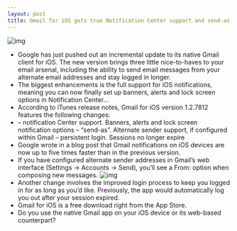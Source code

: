 ```yaml
---
layout: post
title: Gmail for iOS gets true Notification Center support and send-as feature
---
```

![img](http://media.idownloadblog.com/wp-content/uploads/2012/06/Gmail-for-iOS-Notiifcation-CenteR.jpg)
* Google has just pushed out an incremental update to its native Gmail client for iOS. The new version brings three little nice-to-haves to your email arsenal, including the ability to send email messages from your alternate email addresses and stay logged in longer.
* The biggest enhancements is the full support for iOS notifications, meaning you can now finally set up banners, alerts and lock screen options in Notification Center…
* According to iTunes release notes, Gmail for iOS version 1.2.7812 features the following changes:
* – notification Center support. Banners, alerts and lock screen notification options – “send-as”. Alternate sender support, if configured within Gmail – persistent login. Sessions no longer expire
* Google wrote in a blog post that Gmail notifications on iOS devices are now up to five times faster than in the previous version.
* If you have configured alternate sender addresses in Gmail’s web interface (Settings -> Accounts -> Send), you’ll see a From: option when composing new messages.
![img](http://media.idownloadblog.com/wp-content/uploads/2012/06/Gmail-for-iOS-Send-As.png)
* Another change involves the improved login process to keep you logged in for as long as you’d like. Previously, the app would automatically log you out after your session expired.
* Gmail for iOS is a free download right from the App Store.
* Do you use the native Gmail app on your iOS device or its web-based counterpart?

